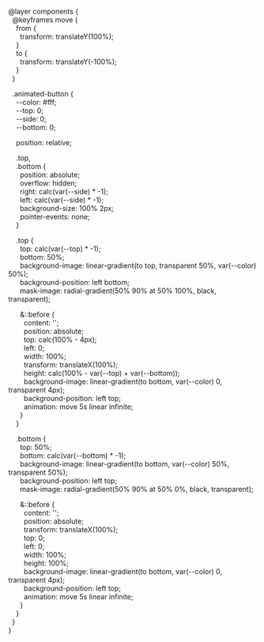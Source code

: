 @layer components {  
  @keyframes move {  
    from {  
      transform: translateY(100%);  
    }  
    to {  
      transform: translateY(-100%);  
    }  
  }  
  
  .animated-button {  
    --color: #fff;  
    --top: 0;  
    --side: 0;  
    --bottom: 0;  
  
    position: relative;  
  
    .top,  
    .bottom {  
      position: absolute;  
      overflow: hidden;  
      right: calc(var(--side) * -1);  
      left: calc(var(--side) * -1);  
      background-size: 100% 2px;  
      pointer-events: none;  
    }  
  
    .top {  
      top: calc(var(--top) * -1);  
      bottom: 50%;  
      background-image: linear-gradient(to top, transparent 50%, var(--color) 50%);  
      background-position: left bottom;  
      mask-image: radial-gradient(50% 90% at 50% 100%, black, transparent);  
  
      &::before {  
        content: '';  
        position: absolute;  
        top: calc(100% - 4px);  
        left: 0;  
        width: 100%;  
        transform: translateX(100%);  
        height: calc(100% - var(--top) + var(--bottom));  
        background-image: linear-gradient(to bottom, var(--color) 0, transparent 4px);  
        background-position: left top;  
        animation: move 5s linear infinite;  
      }  
    }  
  
    .bottom {  
      top: 50%;  
      bottom: calc(var(--bottom) * -1);  
      background-image: linear-gradient(to bottom, var(--color) 50%, transparent 50%);  
      background-position: left top;  
      mask-image: radial-gradient(50% 90% at 50% 0%, black, transparent);  
  
      &::before {  
        content: '';  
        position: absolute;  
        transform: translateX(100%);  
        top: 0;  
        left: 0;  
        width: 100%;  
        height: 100%;  
        background-image: linear-gradient(to bottom, var(--color) 0, transparent 4px);  
        background-position: left top;  
        animation: move 5s linear infinite;  
      }  
    }  
  }  
}